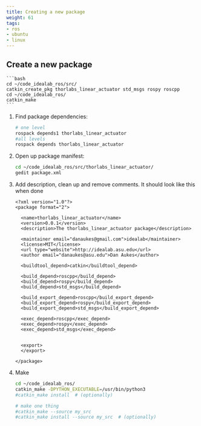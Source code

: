 ```yaml
---
title: Creating a new package
weight: 61
tags:
- ros
- ubuntu
- linux
---
```


## Create a new package

    ```bash
    cd ~/code_idealab_ros/src/
    catkin_create_pkg thorlabs_linear_actuator std_msgs rospy roscpp
    cd ~/code_idealab_ros/
    catkin_make
    ```

1. Find package dependencies:

    ```bash
    # one level
    rospack depends1 thorlabs_linear_actuator
    #all levels
    rospack depends thorlabs_linear_actuator
    ```

1. Open up package manifest:

    ```bash
    cd ~/code_idealab_ros/src/thorlabs_linear_actuator/
    gedit package.xml
    ```

1. Add description, clean up and remove comments.  It should look like this when done

    ```
    <?xml version="1.0"?>
    <package format="2">

      <name>thorlabs_linear_actuator</name>
      <version>0.0.1</version>
      <description>The thorlabs_linear_actuator package</description>

      <maintainer email="danaukes@gmail.com">idealab</maintainer>
      <license>MIT</license>
      <url type="website">http://idealab.asu.edu</url>
      <author email="danaukes@asu.edu">Dan Aukes</author>

      <buildtool_depend>catkin</buildtool_depend>

      <build_depend>roscpp</build_depend>
      <build_depend>rospy</build_depend>
      <build_depend>std_msgs</build_depend>

      <build_export_depend>roscpp</build_export_depend>
      <build_export_depend>rospy</build_export_depend>
      <build_export_depend>std_msgs</build_export_depend>

      <exec_depend>roscpp</exec_depend>
      <exec_depend>rospy</exec_depend>
      <exec_depend>std_msgs</exec_depend>


      <export>
      </export>

    </package>
    ```

1. Make

    ```bash
    cd ~/code_idealab_ros/
    catkin_make -DPYTHON_EXECUTABLE=/usr/bin/python3
    #catkin_make install  # (optionally)

    # make one thing
    #catkin_make --source my_src
    #catkin_make install --source my_src  # (optionally)
    ```

